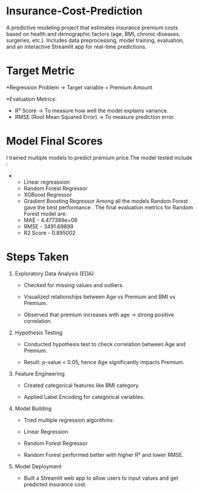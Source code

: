 # Insurance-Cost-Prediction
A predictive modeling project that estimates insurance premium costs based on health and demographic factors (age, BMI, chronic diseases, surgeries, etc.). Includes data preprocessing, model training, evaluation, and an interactive Streamlit app for real-time predictions.

# Target Metric

*Regression Problem → Target variable = Premium Amount

*Evaluation Metrics:
 * R² Score → To measure how well the model explains variance.
 * RMSE (Root Mean Squared Error) → To measure prediction error.
# Model Final Scores
  I trained multiple models to predict premium price.The model tested include :
   - * Linear regreassion
     * Random Forest Regressor
     * XGBoost Regressor
     * Gradient Boosting Regressor
   Among all the models Random Forest gave the best performance . The final evaluation metrics for Random Forest model are:
     * MAE - 4.477389e+06
     * RMSE - 3491.69899
     * R2 Score - 0.895002


# Steps Taken

1. Exploratory Data Analysis (EDA)

    * Checked for missing values and outliers.

    * Visualized relationships between Age vs Premium and BMI vs Premium.

    * Observed that premium increases with age → strong positive correlation.

2. Hypothesis Testing

   * Conducted hypothesis test to check correlation between Age and Premium.

   * Result: p-value < 0.05, hence Age significantly impacts Premium.

3. Feature Engineering

   * Created categorical features like BMI category.

   * Applied Label Encoding for categorical variables.

4. Model Building

   * Tried multiple regression algorithms:

   * Linear Regression

   * Random Forest Regressor

   * Random Forest performed better with higher R² and lower RMSE.

5. Model Deployment

   * Built a Streamlit web app to allow users to input values and get predicted insurance cost.
